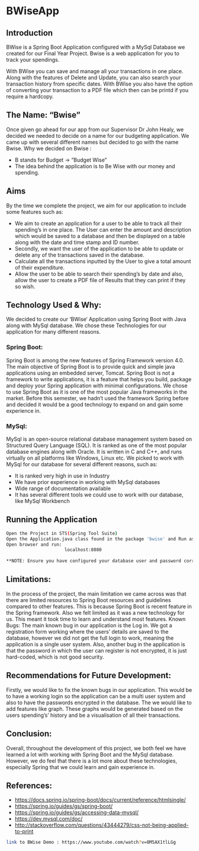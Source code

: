 # BWiseApp

## Introduction
BWise is a Spring Boot Application configured with a MySql Database we created for our Final Year Project. Bwise is a web application for you to track your spendings. 

With BWise you can save and manage all your transactions in one place. Along with the features of Delete and Update, you can also search your transaction history from specific dates. With BWise you also have the option of converting your transaction to a PDF file which then  can be printd if you require a hardcopy.

## The Name: “Bwise”
Once given go ahead for our app from our Supervisor Dr John Healy, we decided we needed to decide on a name for our budgeting application. We came up with several different names but decided to go with the name Bwise. 
Why we decided on Bwise :
* B stands for Budget ->  ”Budget Wise”
* The idea behind the application is to Be Wise with our money and spending.

## Aims
By the time we complete the project, we aim for our application to include some features such as:
* We aim to create an application for a user to be able to track all their spending’s in one place.  The User can enter the amount and description which would be saved to a database and then be displayed on a table along with the date and time stamp and ID number. 
* Secondly, we want the user of the application to be able to update or delete any of the transactions saved in the database.
*	Calculate all the transactions inputted by the User to give a total amount of their expenditure.
*	Allow the user to be able to search their spending’s by date and also, allow the user to create a PDF file of Results that they can print if they so wish.


## Technology Used & Why:
We decided to create our ‘BWise‘ Application using Spring Boot with Java along with MySql database. We chose these Technologies for our application for many different reasons.
### Spring Boot:
Spring Boot is among the new features of Spring Framework version 4.0. The main objective of Spring Boot is to provide quick and simple java applications using an embedded server, Tomcat.
Spring Boot is not a framework to write applications, it is a feature that helps you build, package and deploy your Spring application with minimal configurations. 
We chose to use Spring Boot as it is one of the most popular Java frameworks in the market. Before this semester, we hadn’t used the framework Spring before and decided it would be a good technology to expand on and gain some experience in. 



### MySql:
MySql is an open-source relational database management system based on Structured Query Language (SQL).  It is ranked as one of the most popular database engines along with Oracle. It is written in C and C++, and runs virtually on all platforms like Windows, Linux etc. 
We picked to work with MySql for our database for several different reasons, such as:
*	It is ranked very high in use in Industry
*	We have prior experience in working with MySql databases
*	Wide range of documentation available
*	It has several different tools we could use to work with our database, like MySql Workbench

## Running the Application

```sh
Open the Project in STS(Spring Tool Suite)
Open the Application.java class found in the package 'bwise' and Run as Sprint Boot Application
Open browser and run:
                      localhost:8080
                      
**NOTE: Ensure you have configured your database user and password correctly in the file 'application.properties' and that wamp is running

```

## Limitations:
In the process of the project, the main limitation we came across was that there are limited resources to Spring Boot resources and guidelines compared to other features. This is because Spring Boot is recent feature in the Spring framework. 
Also we felt limited as it was a new technology for us. This meant it took time to learn and understand most features. 
Known Bugs:
The main known bug in our application is the Log in. We got a registration form working where the users’ details are saved to the database, however we did not get the full login to work, meaning the application is a single user system. 
Also, another bug in the application is that the password in which the user can register is not encrypted, it is just hard-coded, which is not good security.

## Recommendations for Future Development:
Firstly, we would like to fix the known bugs in our application. This would be to have a working login so the application can be a multi user system and also to have the passwords encrypted in the database. 
The we would like to add features like graph. These graphs would be generated based on the users spending’s’ history and be a visualisation of all their transactions.

## Conclusion:
Overall, throughout the development of this project, we both feel we have learned a lot with working with Spring Boot and the MySql database. However, we do feel that there is a lot more about these technologies, especially Spring that we could learn and gain experience in. 


## References:

*	https://docs.spring.io/spring-boot/docs/current/reference/htmlsingle/
*	https://spring.io/guides/gs/spring-boot/
*	https://spring.io/guides/gs/accessing-data-mysql/
*	https://dev.mysql.com/doc/
*	http://stackoverflow.com/questions/43444279/css-not-being-applied-to-print




```sh
link to BWise Demo : https://www.youtube.com/watch?v=8M5AX1tlLGg
```
